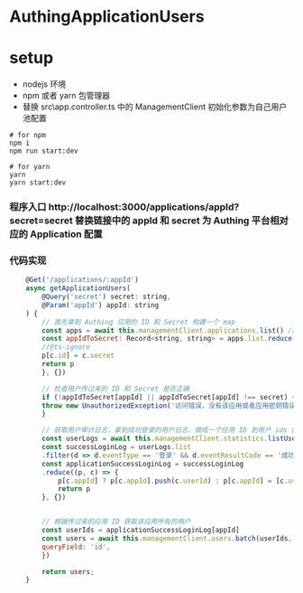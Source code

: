 # AuthingApplicationUsers

# setup

- nodejs 环境
- npm 或者 yarn 包管理器
- 替换 src\app.controller.ts 中的 ManagementClient 初始化参数为自己用户池配置


```
# for npm
npm i
npm run start:dev
```

```
# for yarn
yarn
yarn start:dev
```

### 程序入口 http://localhost:3000/applications/appId?secret=secret  替换链接中的 appId 和 secret 为 Authing 平台相对应的 Application 配置


### 代码实现

``` javascript
    @Get('/applications/:appId')
    async getApplicationUsers(
        @Query('secret') secret: string,
        @Param('appId') appId: string
    ) {
        // 首先拿到 Authing 应用的 ID 和 Secret 构建一个 map
        const apps = await this.managementClient.applications.list() //注意这个地方如果应用多应该分页拿全部
        const appIdToSecret: Record<string, string> = apps.list.reduce((p, c) => {
        //@ts-ignore
        p[c.id] = c.secret
        return p
        }, {})

        // 检查用户传过来的 ID 和 Secret 是否正确
        if (!appIdToSecret[appId] || appIdToSecret[appId] !== secret) {
        throw new UnauthorizedException('访问错误，没有该应用或者应用密钥错误')
        }

        // 获取用户审计日志，拿到成功登录的用户日志，做成一个应用 ID 到用户 ids 的 map
        const userLogs = await this.managementClient.statistics.listUserActions() //注意这个地方应该分页查询所有的日志
        const successLoginLog = userLogs.list
        .filter(d => d.eventType == '登录' && d.eventResultCode == '成功')
        const applicationSuccessLoginLog = successLoginLog
        .reduce((p, c) => {
            p[c.appId] ? p[c.appId].push(c.userId) : p[c.appId] = [c.userId]
            return p
        }, {})


        // 根据传过来的应用 ID 获取该应用所有的用户
        const userIds = applicationSuccessLoginLog[appId]
        const users = await this.managementClient.users.batch(userIds, {
        queryField: 'id',
        })

        return users;
    }
```